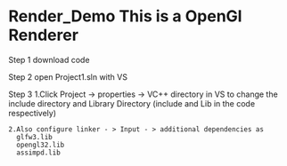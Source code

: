 # Render_Demo This is a OpenGl Renderer


Step 1
    download code
    
Step 2
    open Project1.sln with VS
  
Step 3
    1.Click Project -> properties -> VC++ directory in VS to change the include directory and Library Directory
    (include and Lib in the code respectively)
    
    
    2.Also configure linker - > Input - > additional dependencies as
      glfw3.lib
      opengl32.lib
      assimpd.lib



    
